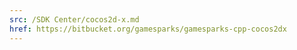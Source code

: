 ```yaml
---
src: /SDK Center/cocos2d-x.md
href: https://bitbucket.org/gamesparks/gamesparks-cpp-cocos2dx
---
```

